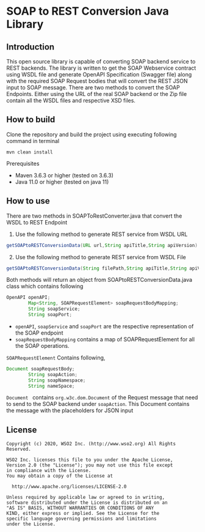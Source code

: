 # SOAP to REST Conversion Java Library

## Introduction

This open source library is capable of converting SOAP backend service to REST backends. The library is written to get
the SOAP Webservice contract using WSDL file and generate OpenAPI Specification
(Swagger file) along with the required SOAP Request bodies that will convert the REST JSON input to SOAP message. There
are two methods to convert the SOAP Endpoints. Either using the URL of the real SOAP backend or the Zip file contain all
the WSDL files and respective XSD files.

## How to build

Clone the repository and build the project using executing following command in terminal

```mvn clean install```

Prerequisites

* Maven 3.6.3 or higher (tested on 3.6.3)
* Java 11.0 or higher (tested on java 11)

## How to use

There are two methods in SOAPToRestConverter.java that convert the WSDL to REST Endpoint

1) Use the following method to generate REST service from WSDL URL

```java
getSOAPtoRESTConversionData(URL url,String apiTitle,String apiVersion)
```

2) Use the following method to generate REST service from WSDL File

```java
getSOAPtoRESTConversionData(String filePath,String apiTitle,String apiVersion)
```

Both methods will return an object from SOAPtoRESTConversionData.java class which contains following

```java
OpenAPI openAPI;
        Map<String, SOAPRequestElement> soapRequestBodyMapping;
        String soapService;
        String soapPort;
```

* ``openAPI``, ``soapService`` and ``soapPort`` are the respective representation of the SOAP endpoint
* ``soapRequestBodyMapping`` contains a map of SOAPRequestElement for all the SOAP operations.

``SOAPRequestElement`` Contains following,

```java
Document soapRequestBody;
        String soapAction;
        String soapNamespace;
        String nameSpace;
```

``Document `` contains ```org.w3c.dom.Document``` of the Request message that need to send to the SOAP backend under
``soapAction``. This Document contains the message with the placeholders for JSON input

## License

```
Copyright (c) 2020, WSO2 Inc. (http://www.wso2.org) All Rights Reserved.

WSO2 Inc. licenses this file to you under the Apache License,
Version 2.0 (the "License"); you may not use this file except
in compliance with the License.
You may obtain a copy of the License at

  http://www.apache.org/licenses/LICENSE-2.0

Unless required by applicable law or agreed to in writing,
software distributed under the License is distributed on an
"AS IS" BASIS, WITHOUT WARRANTIES OR CONDITIONS OF ANY
KIND, either express or implied. See the License for the
specific language governing permissions and limitations
under the License.
```

